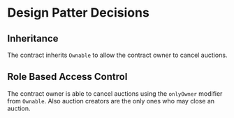 # Design Patter Decisions

## Inheritance
The contract inherits `Ownable` to allow the contract owner to cancel auctions.

## Role Based Access Control
The contract owner is able to cancel auctions using the `onlyOwner` modifier from `Ownable`. Also auction creators are the only ones who may close an auction.
